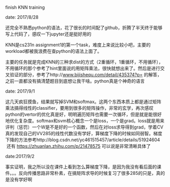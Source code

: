 finish KNN training

date: 2017/8/28

还完全不熟悉python的语法，花了很长的时间配了github，折腾了半天终于能够写上代码了，感叹一下jupyter还是挺好用的

KNN是cs231n assignment1的第一个task，难度上来说比较小吧，主要的workload都被我浪费在查python的语法上面了。

主要的任务就是完成KNN的三种求dist的方式（2重循环，1重循环，不用循环），不用循环的那个参考了hint里面说的用矩阵乘法，很快就想出来了。然后是进行交叉验证的部分，参考了http://www.bijishequ.com/detail/435374?p= 的解答，之前一直都没有搞清楚题目到底想让我干啥。python真是个神奇的语言


date: 2017/9/1

这几天疯狂摸鱼，结果就写掉SVM和softmax。这两个东西本质上都是通过矩阵乘法搞得线性的classifier，要用到很多的矩阵操作，非常的玄学，再次感叹python的vertor的优化真是好，明明遍历矩阵也需要一次循环，但是就是能很好地优化复杂度。softmax和svm核心概念一个是loss，一个是grad。loss就是用来评判（惩罚）一个W是不是好的一个函数，然后在对loss求导得到grad，学着CV真的发现自己的VV285的线性代数没有学好，算梯度下降的时候如同弱智。梯度下降的方法参考http://blog.csdn.net/yc461515457/article/details/51924604  还有 https://zhuanlan.zhihu.com/p/21478575 可以说是非常清晰具体了

date:2017/9/2

事实证明，我之所以没在课件上看到怎么算梯度下降，是因为我没有看后面的课件。。。反向传播思路非常朴素，在搞矩阵求导的时候复习了很多285的只是，真的是没有学好啊
